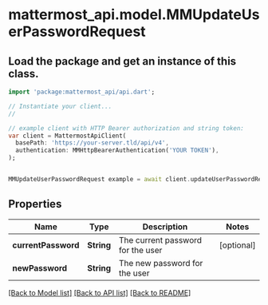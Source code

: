 # mattermost_api.model.MMUpdateUserPasswordRequest

## Load the package and get an instance of this class.
```dart
import 'package:mattermost_api/api.dart';

// Instantiate your client...
//

// example client with HTTP Bearer authorization and string token:
var client = MattermostApiClient(
  basePath: 'https://your-server.tld/api/v4',
  authentication: MMHttpBearerAuthentication('YOUR TOKEN'),
);


MMUpdateUserPasswordRequest example = await client.updateUserPasswordRequest.FUNCTION_THAT_RETURNS_THIS_CLASS();

```

## Properties
Name | Type | Description | Notes
------------ | ------------- | ------------- | -------------
**currentPassword** | **String** | The current password for the user | [optional] 
**newPassword** | **String** | The new password for the user | 

[[Back to Model list]](../GENERATED_README.md#documentation-for-models) [[Back to API list]](../GENERATED_README.md#documentation-for-api-endpoints) [[Back to README]](../GENERATED_README.md)


